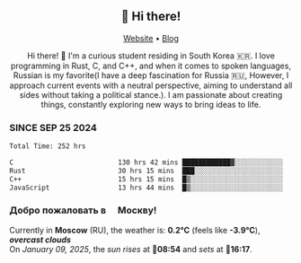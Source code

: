 <h2 align="center">👋 Hi there!</h2>
<p align="center">
  <a href="https://urdekcah.ru">Website</a> •
  <a href="https://urdekcah.blog">Blog</a>
</p>

<p align="center">
  Hi there! 👋 I'm a curious student residing in South Korea 🇰🇷. I love programming in Rust, C, and C++, and when it comes to spoken languages, Russian is my favorite(I have a deep fascination for Russia 🇷🇺, However, I approach current events with a neutral perspective, aiming to understand all sides without taking a political stance.). I am passionate about creating things, constantly exploring new ways to bring ideas to life.
</p>

### SINCE SEP 25 2024
<!--START_SECTION:waka-->
```txt
Total Time: 252 hrs

C                          130 hrs 42 mins ████████████▓░░░░░░░░░░░░   50.48 %
Rust                       30 hrs 15 mins  ███░░░░░░░░░░░░░░░░░░░░░░   11.68 %
C++                        15 hrs 15 mins  █▒░░░░░░░░░░░░░░░░░░░░░░░   05.89 %
JavaScript                 13 hrs 44 mins  █▒░░░░░░░░░░░░░░░░░░░░░░░   05.31 %
```
<!--END_SECTION:waka-->

<h3>Добро пожаловать в <img src="https://cdn-icons-png.flaticon.com/512/197/197408.png" width="13"/> Москву!</h3>

<!--START_SECTION:weather:moscow-->
Currently in **Moscow** (RU), the weather is: **0.2°C** (feels like **-3.9°C**), ***overcast clouds***<br/>
On *January 09, 2025*, the *sun rises* at 🌅**08:54** and *sets* at 🌇**16:17**.
<!--END_SECTION:weather-->
